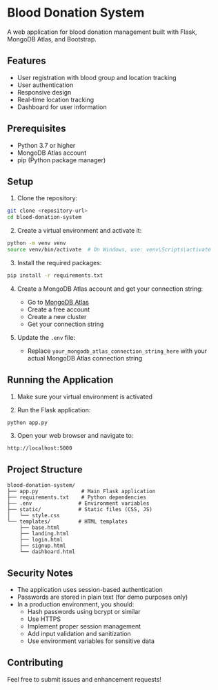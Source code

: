 # Blood Donation System

A web application for blood donation management built with Flask, MongoDB Atlas, and Bootstrap.

## Features

- User registration with blood group and location tracking
- User authentication
- Responsive design
- Real-time location tracking
- Dashboard for user information

## Prerequisites

- Python 3.7 or higher
- MongoDB Atlas account
- pip (Python package manager)

## Setup

1. Clone the repository:
```bash
git clone <repository-url>
cd blood-donation-system
```

2. Create a virtual environment and activate it:
```bash
python -m venv venv
source venv/bin/activate  # On Windows, use: venv\Scripts\activate
```

3. Install the required packages:
```bash
pip install -r requirements.txt
```

4. Create a MongoDB Atlas account and get your connection string:
   - Go to [MongoDB Atlas](https://www.mongodb.com/cloud/atlas)
   - Create a free account
   - Create a new cluster
   - Get your connection string

5. Update the `.env` file:
   - Replace `your_mongodb_atlas_connection_string_here` with your actual MongoDB Atlas connection string

## Running the Application

1. Make sure your virtual environment is activated

2. Run the Flask application:
```bash
python app.py
```

3. Open your web browser and navigate to:
```
http://localhost:5000
```

## Project Structure

```
blood-donation-system/
├── app.py              # Main Flask application
├── requirements.txt    # Python dependencies
├── .env               # Environment variables
├── static/            # Static files (CSS, JS)
│   └── style.css
└── templates/         # HTML templates
    ├── base.html
    ├── landing.html
    ├── login.html
    ├── signup.html
    └── dashboard.html
```

## Security Notes

- The application uses session-based authentication
- Passwords are stored in plain text (for demo purposes only)
- In a production environment, you should:
  - Hash passwords using bcrypt or similar
  - Use HTTPS
  - Implement proper session management
  - Add input validation and sanitization
  - Use environment variables for sensitive data

## Contributing

Feel free to submit issues and enhancement requests! 